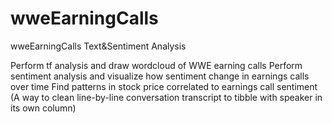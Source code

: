 # wweEarningCalls
wweEarningCalls Text&Sentiment Analysis

Perform tf analysis and draw wordcloud of WWE earning calls
Perform sentiment analysis and visualize how sentiment change in earnings calls over time
Find patterns in stock price correlated to earnings call sentiment
(A way to clean line-by-line conversation transcript to tibble with speaker in its own column)
